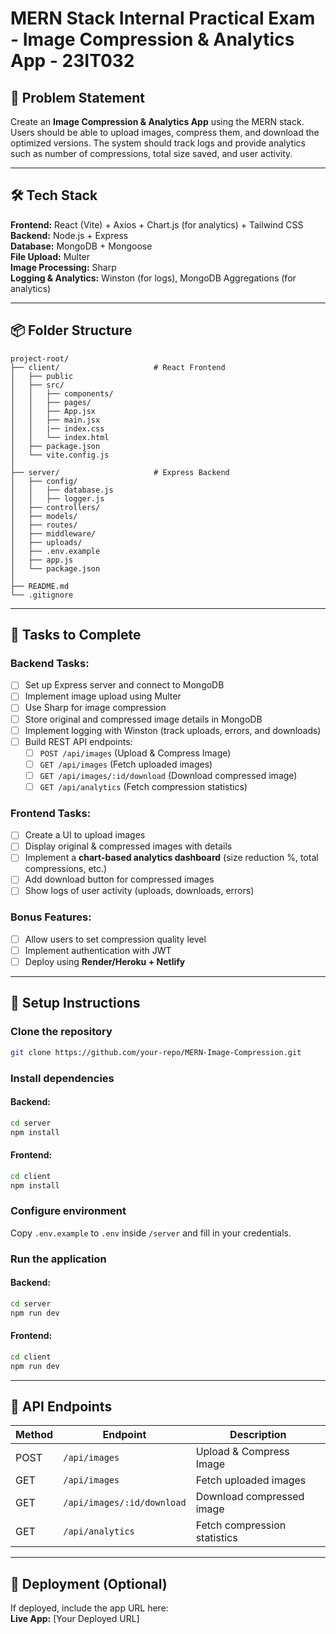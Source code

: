 # MERN Stack Internal Practical Exam - Image Compression & Analytics App - 23IT032

## 🧩 Problem Statement
Create an **Image Compression & Analytics App** using the MERN stack. Users should be able to upload images, compress them, and download the optimized versions. The system should track logs and provide analytics such as number of compressions, total size saved, and user activity.

---
## 🛠️ Tech Stack
**Frontend:** React (Vite) + Axios + Chart.js (for analytics) + Tailwind CSS  
**Backend:** Node.js + Express  
**Database:** MongoDB + Mongoose  
**File Upload:** Multer  
**Image Processing:** Sharp  
**Logging & Analytics:** Winston (for logs), MongoDB Aggregations (for analytics)  

---
## 📦 Folder Structure
```
project-root/
├── client/                     # React Frontend
│   ├── public
│   ├── src/
│   │   ├── components/
│   │   ├── pages/
│   │   ├── App.jsx
│   │   ├── main.jsx
│   │   |── index.css
│   │   └── index.html
│   ├── package.json
│   └── vite.config.js
│
├── server/                     # Express Backend
│   ├── config/
│   │   ├── database.js
│   │   ├── logger.js
│   ├── controllers/
│   ├── models/
│   ├── routes/
│   ├── middleware/
│   ├── uploads/
│   ├── .env.example
│   ├── app.js
│   └── package.json
│
├── README.md
└── .gitignore
```

---
## 📝 Tasks to Complete
### **Backend Tasks:**
- [ ] Set up Express server and connect to MongoDB
- [ ] Implement image upload using Multer
- [ ] Use Sharp for image compression
- [ ] Store original and compressed image details in MongoDB
- [ ] Implement logging with Winston (track uploads, errors, and downloads)
- [ ] Build REST API endpoints:
  - [ ] `POST /api/images` (Upload & Compress Image)
  - [ ] `GET /api/images` (Fetch uploaded images)
  - [ ] `GET /api/images/:id/download` (Download compressed image)
  - [ ] `GET /api/analytics` (Fetch compression statistics)

### **Frontend Tasks:**
- [ ] Create a UI to upload images
- [ ] Display original & compressed images with details
- [ ] Implement a **chart-based analytics dashboard** (size reduction %, total compressions, etc.)
- [ ] Add download button for compressed images
- [ ] Show logs of user activity (uploads, downloads, errors)

### **Bonus Features:**
- [ ] Allow users to set compression quality level
- [ ] Implement authentication with JWT
- [ ] Deploy using **Render/Heroku + Netlify**

---
## 🔧 Setup Instructions
### **Clone the repository**
```bash
git clone https://github.com/your-repo/MERN-Image-Compression.git
```
### **Install dependencies**
#### **Backend:**
```bash
cd server
npm install
```
#### **Frontend:**
```bash
cd client
npm install
```
### **Configure environment**
Copy `.env.example` to `.env` inside `/server` and fill in your credentials.

### **Run the application**
#### **Backend:**
```bash
cd server
npm run dev
```
#### **Frontend:**
```bash
cd client
npm run dev
```

---
## 📌 API Endpoints
| Method | Endpoint | Description |
|--------|---------|-------------|
| POST | `/api/images` | Upload & Compress Image |
| GET | `/api/images` | Fetch uploaded images |
| GET | `/api/images/:id/download` | Download compressed image |
| GET | `/api/analytics` | Fetch compression statistics |

---
## 🔗 Deployment (Optional)
If deployed, include the app URL here:  
**Live App:** [Your Deployed URL]
